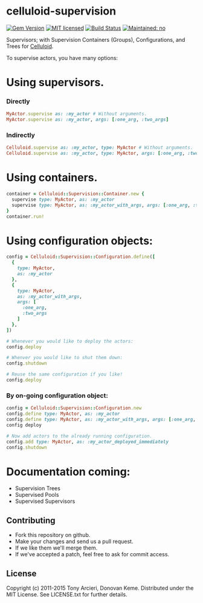 # celluloid-supervision

[![Gem Version](https://badge.fury.io/rb/celluloid-supervision.svg)](http://rubygems.org/gems/celluloid-supervision)
[![MIT licensed](https://img.shields.io/badge/license-MIT-blue.svg)](https://github.com/celluloid/celluloid-supervision/blob/master/LICENSE.txt)
[![Build Status](https://secure.travis-ci.org/celluloid/celluloid-supervision.svg?branch=master)](http://travis-ci.org/celluloid/celluloid-supervision)
[![Maintained: no](https://img.shields.io/maintenance/no/2016.svg)](https://github.com/celluloid/celluloid/issues/779)

Supervisors; with Supervision Containers (Groups), Configurations, and Trees for [Celluloid](https://github.com/celluloid/celluloid).


To supervise actors, you have many options:



# Using supervisors.

### Directly

```ruby
MyActor.supervise as: :my_actor # Without arguments.
MyActor.supervise as: :my_actor, args: [:one_arg, :two_args]
```

### Indirectly

```ruby
Celluloid.supervise as: :my_actor, type: MyActor # Without arguments.
Celluloid.supervise as: :my_actor, type: MyActor, args: [:one_arg, :two_args]
```


# Using containers.

```ruby
container = Celluloid::Supervision::Container.new {
  supervise type: MyActor, as: :my_actor
  supervise type: MyActor, as: :my_actor_with_args, args: [:one_arg, :two_args]
}
container.run!
```

# Using configuration objects:

```ruby
config = Celluloid::Supervision::Configuration.define([
  {
    type: MyActor,
    as: :my_actor
  },
  {
    type: MyActor,
    as: :my_actor_with_args,
    args: [
      :one_arg,
      :two_args
    ]
  },
])

# Whenever you would like to deploy the actors:
config.deploy

# Whenver you would like to shut them down:
config.shutdown

# Reuse the same configuration if you like!
config.deploy
```

### By on-going configuration object:

```ruby
config = Celluloid::Supervision::Configuration.new
config.define type: MyActor, as: :my_actor
config.define type: MyActor, as: :my_actor_with_args, args: [:one_arg, :two_args]
config deploy

# Now add actors to the already running configuration.
config.add type: MyActor, as: :my_actor_deployed_immediately
config.shutdown
```


# Documentation coming:

* Supervision Trees
* Supervised Pools
* Supervised Supervisors



## Contributing

* Fork this repository on github.
* Make your changes and send us a pull request.
* If we like them we'll merge them.
* If we've accepted a patch, feel free to ask for commit access.

## License

Copyright (c) 2011-2015 Tony Arcieri, Donovan Keme.
Distributed under the MIT License. See LICENSE.txt for further details.
